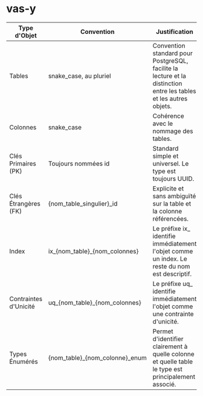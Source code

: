 # vas-y

| Type d'Objet | Convention | Justification | Exemple(s) |
| --- | --- | --- | --- |
| Tables | snake_case, au pluriel | Convention standard pour PostgreSQL, facilite la lecture et la distinction entre les tables et les autres objets. | users, projects, project_assignments |
| Colonnes | snake_case | Cohérence avec le nommage des tables. | first_name, created_at, project_title |
| Clés Primaires (PK) | Toujours nommées id | Standard simple et universel. Le type est toujours UUID. | id UUID PRIMARY KEY |
| Clés Étrangères (FK) | {nom_table_singulier}_id | Explicite et sans ambiguïté sur la table et la colonne référencées. | user_id, project_id, deliverable_id |
| Index | ix_{nom_table}_{nom_colonnes} | Le préfixe ix_ identifie immédiatement l'objet comme un index. Le reste du nom est descriptif. | ix_users_email, ix_messages_conversation_id |
| Contraintes d'Unicité | uq_{nom_table}_{nom_colonnes} | Le préfixe uq_ identifie immédiatement l'objet comme une contrainte d'unicité. | uq_users_email |
| Types Énumérés | {nom_table}_{nom_colonne}_enum | Permet d'identifier clairement à quelle colonne et quelle table le type est principalement associé. | project_status_enum |

